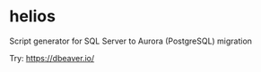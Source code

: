 # helios
Script generator for SQL Server to Aurora (PostgreSQL) migration

Try: https://dbeaver.io/
